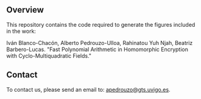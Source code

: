 ## Overview

This repository contains the code required to generate the figures included in the work:

Iván Blanco-Chacón, Alberto Pedrouzo-Ulloa, Rahinatou Yuh Njah, Beatriz Barbero-Lucas. "Fast Polynomial Arithmetic in Homomorphic Encryption with Cyclo-Multiquadratic Fields."

## Contact

To contact us, please send an email to: [apedrouzo@gts.uvigo.es](mailto:apedrouzo@gts.uvigo.es).
